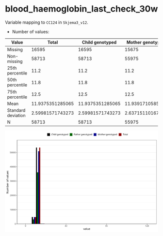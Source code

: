 # blood_haemoglobin_last_check_30w
Variable mapping to `CC124` in `Skjema3_v12`.
- Number of values:

| Value | Total | Child genotyped | Mother genotyped | Father genotyped |
| ----- | ----- | --------------- | ---------------- | ---------------- |
| Missing | 16595 | 16595 | 15675 | 10451 |
| Non-missing | 58713 | 58713 | 55975 | 39633 |
| 25th percentile | 11.2 | 11.2 | 11.2 | 11.2 |
| 50th percentile | 11.8 | 11.8 | 11.8 | 11.9 |
| 75th percentile | 12.5 | 12.5 | 12.5 | 12.5 |
| Mean | 11.9375351285065 | 11.9375351285065 | 11.9391710585083 | 11.939315721747 |
| Standard deviation | 2.59981571743273 | 2.59981571743273 | 2.63715110167397 | 2.37529016905762 |
| N | 58713 | 58713 | 55975 | 39633 |



![](blood_haemoglobin_last_check_30w_n.png)



